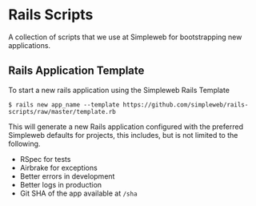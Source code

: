 # Rails Scripts

A collection of scripts that we use at Simpleweb for bootstrapping new
applications.

## Rails Application Template

To start a new rails application using the Simpleweb Rails Template

    $ rails new app_name --template https://github.com/simpleweb/rails-scripts/raw/master/template.rb

This will generate a new Rails application configured with the preferred
Simpleweb defaults for projects, this includes, but is not limited to
the following.

* RSpec for tests
* Airbrake for exceptions
* Better errors in development
* Better logs in production
* Git SHA of the app available at `/sha`
